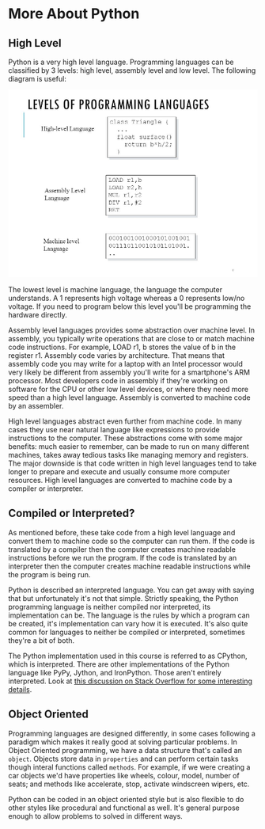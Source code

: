 # More About Python

## High Level

Python is a very high level language. Programming languages can be classified by 3 levels: high level, assembly level and low level. The following diagram is useful:

![Programming Language Levels](../.gitbook/assets/Levels_of_Programming_Languages.jpg)

The lowest level is machine language, the language the computer understands. A 1 represents high voltage whereas a 0 represents low/no voltage. If you need to program below this level you'll be programming the hardware directly.

Assembly level languages provides some abstraction over machine level. In assembly, you typically write operations that are close to or match machine code instructions. For example, LOAD r1, b stores the value of b in the register r1. Assembly code varies by architecture. That means that assembly code you may write for a laptop with an Intel processor would very likely be different from assembly you'll write for a smartphone's ARM processor. Most developers code in assembly if they're working on software for the CPU or other low level devices, or where they need more speed than a high level language. Assembly is converted to machine code by an assembler.

High level languages abstract even further from machine code. In many cases they use near natural language like expressions to provide instructions to the computer. These abstractions come with some major benefits: much easier to remember, can be made to run on many different machines, takes away tedious tasks like managing memory and registers. The major downside is that code written in high level languages tend to take longer to prepare and execute and usually consume more computer resources. High level languages are converted to machine code by a compiler or interpreter.

## Compiled or Interpreted?

As mentioned before, these take code from a high level language and convert them to machine code so the computer can run them. If the code is translated by a compiler then the computer creates machine readable instructions before we run the program. If the code is translated by an interpreter then the computer creates machine readable instructions while the program is being run.

Python is described an interpreted language. You can get away with saying that but unfortunately it's not that simple. Strictly speaking, the Python programming language is neither compiled nor interpreted, its implementation can be. The language is the rules by which a program can be created, it's implementation can vary how it is executed. It's also quite common for languages to neither be compiled or interpreted, sometimes they're a bit of both.

The Python implementation used in this course is referred to as CPython, which is interpreted. There are other implementations of the Python language like PyPy, Jython, and IronPython. Those aren't entirely interpreted. Look at [this discussion on Stack Overflow for some interesting details](https://stackoverflow.com/questions/6889747/is-python-interpreted-or-compiled-or-both).

## Object Oriented

Programming languages are designed differently, in some cases following a paradigm which makes it really good at solving particular problems. In Object Oriented programming, we have a data structure that's called an `object`. Objects store data in `properties` and can perform certain tasks though interal functions called `methods`. For example, if we were creating a car objects we'd have properties like wheels, colour, model, number of seats; and methods like accelerate, stop, activate windscreen wipers, etc.

Python can be coded in an object oriented style but is also flexible to do other styles like procedural and functional as well. It's general purpose enough to allow problems to solved in different ways.
